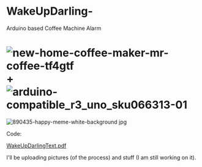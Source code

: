 # WakeUpDarling-
Arduino based Coffee Machine Alarm

![new-home-coffee-maker-mr-coffee-tf4gtf](https://cloud.githubusercontent.com/assets/22894897/20026155/64daf8b2-a2bc-11e6-8880-38ca2cbb42f0.jpg)
+
![arduino-compatible_r3_uno_sku066313-01](https://cloud.githubusercontent.com/assets/22894897/20026172/99f32f24-a2bc-11e6-9dcf-7fc59402dad5.jpg)
=
![890435-happy-meme-white-background jpg](https://cloud.githubusercontent.com/assets/22894897/20026188/c7ce456e-a2bc-11e6-80ae-e14baf20a354.png)

Code:

[WakeUpDarlingText.pdf](https://github.com/taniamme/WakeUpDarling-/files/572894/WakeUpDarlingText.pdf)

I'll be uploading pictures (of the process) and stuff (I am still working on it).
